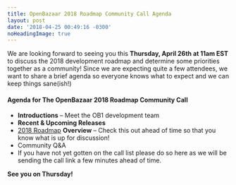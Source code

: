 ```yaml
---
title: OpenBazaar 2018 Roadmap Community Call Agenda
layout: post
date: '2018-04-25 00:49:16 -0300'
noHeadingImage: true
---
```


We are looking forward to seeing you this **Thursday, April 26th at 11am EST** to discuss the 2018 development roadmap and determine some priorities together as a community! Since we are expecting quite a few attendees, we want to share a brief agenda so everyone knows what to expect and we can keep things sane(ish!)

#### Agenda for The OpenBazaar 2018 Roadmap Community Call

* **Introductions** – Meet the OB1 development team
* **Recent & Upcoming Releases**
*  [2018 Roadmap]() **Overview** – Check this out ahead of time so that you know what is up for discussion!
* Community Q&A
* If you have not yet gotten on the call list please do so here as we will be sending the call link a few minutes ahead of time.

**See you on Thursday!**